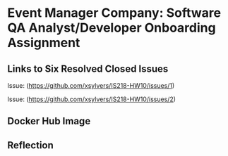 # Event Manager Company: Software QA Analyst/Developer Onboarding Assignment

## Links to Six Resolved Closed Issues
Issue: (https://github.com/xsylvers/IS218-HW10/issues/1)

Issue: (https://github.com/xsylvers/IS218-HW10/issues/2)

## Docker Hub Image 

## Reflection


